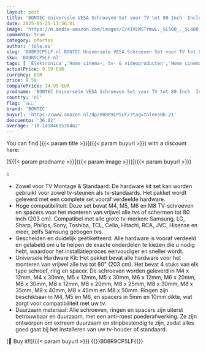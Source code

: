 ```yaml
---
layout: post
title: 'BONTEC Universele VESA Schroeven Set voor TV tot 80 Inch  Inclusief M4 M5 M6 M8 TV Schroeven en Spacers  Compatibel met elke TV Wandhouder  Monitor en TV Stand'
date: 2025-05-25 11:56:01
image: 'https://m.media-amazon.com/images/I/41VLWSTrmwL._SL500_._SL400_.jpg'
comments: true
category: ofertas
author: 'tole.es'
slug: 'B08R9CP5LF-nl BONTEC Universele VESA Schroeven Set voor TV tot 80 Inch...'
sku: 'B08R9CP5LF-nl'
tags: [ 'Elektronica','Home cinema-, tv- & videoproducten','Home cinema-videoaccessoires','bontec','🇳🇱', ]
actualPrice: 9.59 EUR
currency: EUR
price: 9.59
comparePrice: 14.99 EUR
prodname: 'BONTEC Universele VESA Schroeven Set voor TV tot 80 Inch  Inclusief M4 M5 M6 M8 TV Schroeven en Spacers  Compatibel met elke TV Wandhouder  Monitor en TV Stand'
country: 'nl'
flag: '🇳🇱'
brand: 'BONTEC'
buyurl: 'https://www.amazon.nl/dp/B08R9CP5LF/?tag=tolees0b-21'
descuento: '36.02'
average: '10.1438461538462'
---
```


You can find [{{< param title >}}]({{< param buyurl >}}) with a discount here:

[![{{< param prodname >}}]({{< param image >}})]({{< param buyurl >}})

ℹ️:

- Zowel voor TV Montage & Standaard: De hardware kit set kan worden gebruikt voor zowel tv-steunen als tv-standaards. Het pakket wordt geleverd met een complete set vooraf verdeelde hardware.
- Hoge compatibiliteit: Deze set bevat M4, M5, M6 en M8 TV-schroeven en spacers voor het monteren van vrijwel alle tvs of schermen tot 80 inch (203 cm). Compatibel met alle grote tv-merken: Samsung, LG, Sharp, Philips, Sony, Toshiba, TCL, Cello, Hitachi, RCA, JVC, Hisense en meer, zelfs Samsung gebogen tvs.
- Gescheiden en duidelijk geëtiketteerd: Alle hardware is vooraf verdeeld en gelabeld om u te helpen de exacte onderdelen te kiezen die u nodig hebt, waardoor het installatieproces eenvoudiger en sneller wordt.
- Universele Hardware Kit: Het pakket bevat alle hardware voor het monteren van vrijwel alle tvs tot 80" (203 cm). Het bevat 4 stuks van elk type schroef, ring en spacer. De schroeven worden geleverd in M4 x 12mm, M4 x 30mm, M5 x 12mm, M5 x 30mm, M6 x 12mm, M6 x 20mm, M6 x 30mm, M8 x 12mm, M8 x 20mm, M8 x 25mm, M8 x 30mm, M8 x 35mm, M8 x 40mm, M8 x 45mm en M8 x 50mm. Ringen zijn beschikbaar in M4, M5 en M6, en spacers in 5mm en 10mm dikte, wat zorgt voor compatibiliteit met uw tv.
- Duurzaam materiaal: Alle schroeven, ringen en spacers zijn uiterst betrouwbaar en duurzaam, met een anti-roest poederafwerking. Ze zijn ontworpen om extreem duurzaam en stripbestendig te zijn, zodat alles goed gaat bij het installeren van uw tv-houder of standaard.

[🛒 Buy it!!]({{< param buyurl >}})
{{<world>}}B08R9CP5LF{{</world>}}
